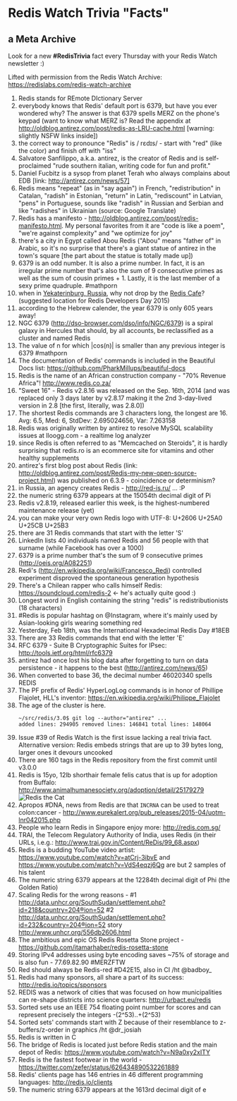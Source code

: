 # Redis Watch Trivia "Facts"
## a Meta Archive

Look for a new **#RedisTrivia** fact every Thursday with your Redis Watch newsletter :)

Lifted with permission from the Redis Watch Archive:
https://redislabs.com/redis-watch-archive

1. Redis stands for REmote DIctionary Server
2. everybody knows that Redis' default port is 6379, but have you ever wondered why? The answer is that 6379 spells MERZ on the phone's keypad (want to know what MERZ is? Read the appendix at http://oldblog.antirez.com/post/redis-as-LRU-cache.html [warning: slightly NSFW links inside])
3. the correct way to pronounce "Redis" is / rɛdɪs/ - start with "red" (like the color) and finish off with "iss"
4. Salvatore Sanfilippo, a.k.a. antirez, is the creator of Redis and is self-proclaimed "rude southern italian, writing code for fun and profit."
5. Daniel Fucbitz is a sysop from planet Terah who always complains about EDB [link: http://antirez.com/news/57]
6. Redis means "repeat" (as in "say again") in French, "redistribution" in Catalan, "radish" in Estonian, "return" in Latin, "rediscount" in Latvian, "pens" in Portuguese, sounds like "radish" in Russian and Serbian and like "radishes" in Ukrainian (source: Google Translate)
7. Redis has a manifesto - http://oldblog.antirez.com/post/redis-manifesto.html. My personal favorites from it are "code is like a poem", "we're against complexity" and "we optimize for joy"
8. there's a city in Egypt called Abou Redis ("Abou" means "father of" in Arabic, so it's no surprise that there's a giant statue of antirez in the town's square [the part about the statue is totally made up])
9. 6379 is an odd number. It is also a prime number. In fact, it is an irregular prime number that's also the sum of 9 consecutive primes as well as the sum of cousin primes + 1. Lastly, it is the last member of a sexy prime quadruple. #mathporn
10. when in [Yekaterinburg, Russia](https://www.google.com/maps/preview?daddr=56.830392319327686,60.59142351150513), why not drop by the [Redis Cafe](https://foursquare.com/v/redis-cafe/4da8360243a12d0c264affcf)? (suggested location for Redis Developers Day 2015)
11. according to the Hebrew calender, the year 6379 is only 605 years away!
12. NGC 6379 (http://dso-browser.com/dso/info/NGC/6379) is a spiral galaxy in Hercules that should, by all accounts, be reclassified as a cluster and named Redis
13. The value of n for which |cos(n)| is smaller than any previous integer is 6379 #mathporn
14. The documentation of Redis' commands is included in the Beautiful Docs list: https://github.com/PharkMillups/beautiful-docs
15. Redis is the name of an African construction company - "70% Revenue Africa"! http://www.redis.co.za/
16. "Sweet 16" - Redis v2.8.16 was released on the Sep. 16th, 2014 (and was replaced only 3 days later by v2.8.17 making it the 2nd 3-day-lived version in 2.8 [the first, literally, was 2.8.0])
17. The shortest Redis commands are 3 characters long, the longest are 16. Avg: 6.5, Med: 6, StdDev: 2.695024656, Var: 7.263158
18. Redis was originally written by antirez to resolve MySQL scalability issues at lloogg.com - a realtime log analyzer
19. since Redis is often referred to as "Memcached on Steroids", it is hardly surprising that redis.ro is an ecommerce site for vitamins and other healthy supplements
20. antirez's first blog post about Redis (link: http://oldblog.antirez.com/post/Redis-my-new-open-source-project.html) was published on 6.3.9 - coincidence or determinism?
21. in Russia, an agency creates Redis - http://red-is.ru/ ... :P
22. the numeric string 6379 appears at the 15054th decimal digit of Pi
23. Redis v2.8.19, released earlier this week, is the highest-numbered maintenance release (yet)
24. you can make your very own Redis logo with UTF-8: U+2606 U+25A0 U+25CB U+25B3
25. there are 31 Redis commands that start with the letter 'S'
26. LinkedIn lists 40 individuals named Redis and 56 people with that surname (while Facebook has over a 1000)
27. 6379 is a prime number that's the sum of 9 consecutive primes (http://oeis.org/A082251)
28. Redi's (http://en.wikipedia.org/wiki/Francesco_Redi) controlled experiment disproved the spontaneous generation hypothesis
29. There's a Chilean rapper who calls himself Redis: https://soundcloud.com/redis-2 <- he's actually quite good :)
30. Longest word in English containing the string "redis" is redistributionists (18 characters)
31. #Redis is popular hashtag on @Instagram, where it's mainly used by Asian-looking girls wearing something red
32. Yesterday, Feb 18th, was the International Hexadecimal Redis Day #18EB
33. There are 33 Redis commands that end with the letter 'E'
34. RFC 6379 - Suite B Cryptographic Suites for IPsec: http://tools.ietf.org/html/rfc6379
35. antirez had once lost his blog data after forgetting to turn on data persistence - it happens to the best (http://antirez.com/news/65)
36. When converted to base 36, the decimal number 46020340 spells REDIS
37. The PF prefix of Redis' HyperLogLog commands is in honor of Phillipe Flajolet, HLL's inventor: https://en.wikipedia.org/wiki/Philippe_Flajolet
38. The age of the cluster is here.
    ```
    ~/src/redis/3.0$ git log --author="antirez" ...
    added lines: 294905 removed lines: 146841 total lines: 148064
    ```
39. Issue #39 of Redis Watch is the first issue lacking a real trivia fact. Alternative version: Redis embeds strings that are up to 39 bytes long, larger ones it devours uncooked
40. There are 160 tags in the Redis repository from the first commit until v3.0.0
41. Redis is 15yo, 12lb shorthair female felis catus that is up for adoption from Buffalo: http://www.animalhumanesociety.org/adoption/detail/25179279 ![Redis the Cat](http://www.animalhumanesociety.org/sites/default/files/imagecache/animal_detail_large_360_x_270/adoption/images/large/25179279-1.jpg "Redis the Cat")
42. Apropos #DNA, news from Redis are that `INCRNA` can be used to treat colon:cancer - http://www.eurekalert.org/pub_releases/2015-04/uotm-lnr042015.php
43. People who learn Redis in Singapore enjoy more: http://redis.com.sg/
44. TRAI, the Telecom Regulatory Authority of India, uses Redis (in their URLs, i.e.g.: http://www.trai.gov.in/Content/ReDis/99_68.aspx)
45. Redis is a budding YouTube video artist: https://www.youtube.com/watch?v=atCrj-3ibvE and https://www.youtube.com/watch?v=VdS4eqzj6Qg are but 2 samples of his talent
46. The numeric string 6379 appears at the 12284th decimal digit of Phi (the Golden Ratio)
47. Scaling Redis for the wrong reasons - #1 http://data.unhcr.org/SouthSudan/settlement.php?id=218&country=204®ion=52 #2 http://data.unhcr.org/SouthSudan/settlement.php?id=232&country=204®ion=52 story http://www.unhcr.org/556db2606.html
48. The ambitious and epic OS Redis Rosetta Stone project - https://github.com/itamarhaber/redis-rosetta-stone
49. Storing IPv4 addresses using byte encoding saves ~75% of storage and is also fun - 77.69.82.90 #MERZFTW
50. Red should always be Redis-red #D42E15, also in CI /ht @badboy_
51. Redis had many sponsors, all share a part of its success: http://redis.io/topics/sponsors
52. REDIS was a network of cities that was focused on how municipalities can re-shape districts into science quarters: http://urbact.eu/redis
53. Sorted sets use an IEEE 754 floating point number for scores and can represent precisely the integers -(2^53)..+(2^53)
54. Sorted sets' commands start with Z because of their resemblance to z-buffers/z-order in graphics /ht @dr_josiah
55. Redis is written in C
56. The bridge of Redis is located just before Redis station and the main depot of Redis: https://www.youtube.com/watch?v=N9a0xy2xITY
57. Redis is the fastest footwear in the world - https://twitter.com/zefer/status/626434890532261889
58. Redis' clients page has 146 entries in 46 different programming languages: http://redis.io/clients
59. The numeric string 6379 appears at the 1613rd decimal digit of e
